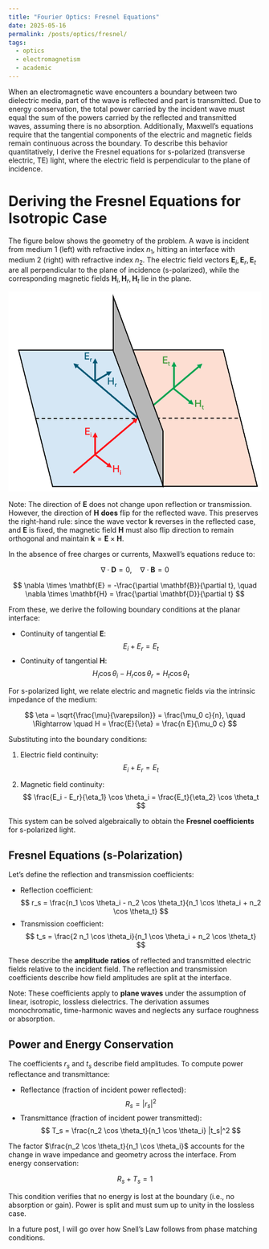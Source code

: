 ```yaml
---
title: "Fourier Optics: Fresnel Equations"
date: 2025-05-16
permalink: /posts/optics/fresnel/
tags:
  - optics
  - electromagnetism
  - academic
---
```


When an electromagnetic wave encounters a boundary between two dielectric media, part of the wave is reflected and part is transmitted. Due to energy conservation, the total power carried by the incident wave must equal the sum of the powers carried by the reflected and transmitted waves, assuming there is no absorption. Additionally, Maxwell’s equations require that the tangential components of the electric and magnetic fields remain continuous across the boundary. To describe this behavior quantitatively, I derive the Fresnel equations for s-polarized (transverse electric, TE) light, where the electric field is perpendicular to the plane of incidence.

# Deriving the Fresnel Equations for Isotropic Case

The figure below shows the geometry of the problem. A wave is incident from medium 1 (left) with refractive index $n_1$, hitting an interface with medium 2 (right) with refractive index $n_2$. The electric field vectors $\mathbf{E}_i, \mathbf{E}_r, \mathbf{E}_t$ are all perpendicular to the plane of incidence (s-polarized), while the corresponding magnetic fields $\mathbf{H}_i, \mathbf{H}_r, \mathbf{H}_t$ lie in the plane.

![Field orientations for s-polarized incident, reflected, and transmitted waves](/assets/images/s-interface.png)

Note: The direction of $\mathbf{E}$ does not change upon reflection or transmission. However, the direction of $\mathbf{H}$ **does** flip for the reflected wave. This preserves the right-hand rule: since the wave vector $\mathbf{k}$ reverses in the reflected case, and $\mathbf{E}$ is fixed, the magnetic field $\mathbf{H}$ must also flip direction to remain orthogonal and maintain $\mathbf{k} = \mathbf{E} \times \mathbf{H}$.

In the absence of free charges or currents, Maxwell’s equations reduce to:

$$
\nabla \cdot \mathbf{D} = 0, \quad \nabla \cdot \mathbf{B} = 0
$$

$$
\nabla \times \mathbf{E} = -\frac{\partial \mathbf{B}}{\partial t}, \quad \nabla \times \mathbf{H} = \frac{\partial \mathbf{D}}{\partial t}
$$

From these, we derive the following boundary conditions at the planar interface:

* Continuity of tangential $\mathbf{E}$:
  $$
  E_i + E_r = E_t
  $$
* Continuity of tangential $\mathbf{H}$:
  $$
  H_i \cos \theta_i - H_r \cos \theta_r = H_t \cos \theta_t
  $$

For s-polarized light, we relate electric and magnetic fields via the intrinsic impedance of the medium:

$$
\eta = \sqrt{\frac{\mu}{\varepsilon}} = \frac{\mu_0 c}{n}, \quad \Rightarrow \quad H = \frac{E}{\eta} = \frac{n E}{\mu_0 c}
$$

Substituting into the boundary conditions:

1. Electric field continuity:
   $$
   E_i + E_r = E_t
   $$

2. Magnetic field continuity:
   $$
   \frac{E_i - E_r}{\eta_1} \cos \theta_i = \frac{E_t}{\eta_2} \cos \theta_t
   $$

This system can be solved algebraically to obtain the **Fresnel coefficients** for s-polarized light.

## Fresnel Equations (s-Polarization)

Let’s define the reflection and transmission coefficients:

- Reflection coefficient:
  $$
  r_s = \frac{n_1 \cos \theta_i - n_2 \cos \theta_t}{n_1 \cos \theta_i + n_2 \cos \theta_t}
  $$
- Transmission coefficient:
  $$
  t_s = \frac{2 n_1 \cos \theta_i}{n_1 \cos \theta_i + n_2 \cos \theta_t}
  $$

These describe the **amplitude ratios** of reflected and transmitted electric fields relative to the incident field. The reflection and transmission coefficients describe how field amplitudes are split at the interface.

Note: These coefficients apply to **plane waves** under the assumption of linear, isotropic, lossless dielectrics. The derivation assumes monochromatic, time-harmonic waves and neglects any surface roughness or absorption.

## Power and Energy Conservation

The coefficients $r_s$ and $t_s$ describe field amplitudes. To compute power reflectance and transmittance:

- Reflectance (fraction of incident power reflected):
  $$
  R_s = |r_s|^2
  $$
- Transmittance (fraction of incident power transmitted):
  $$
  T_s = \frac{n_2 \cos \theta_t}{n_1 \cos \theta_i} |t_s|^2
  $$

The factor $\frac{n_2 \cos \theta_t}{n_1 \cos \theta_i}$ accounts for the change in wave impedance and geometry across the interface. From energy conservation:

$$
R_s + T_s = 1
$$

This condition verifies that no energy is lost at the boundary (i.e., no absorption or gain). Power is split and must sum up to unity in the lossless case.

In a future post, I will go over how Snell’s Law follows from phase matching conditions.

